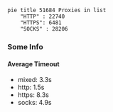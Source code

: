 
```mermaid
pie title 51684 Proxies in list
    "HTTP" : 22740
    "HTTPS": 6481
    "SOCKS" : 28206
```

### Some Info
#### Average Timeout

- mixed: 3.3s
- http: 1.5s
- https: 8.3s
- socks: 4.9s